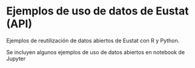 # Ejemplos de uso de datos de Eustat (API)

Ejemplos de reutilización de datos abiertos de Eustat con R y Python.

Se incluyen algunos ejemplos de uso de datos abiertos en notebook de Jupyter
